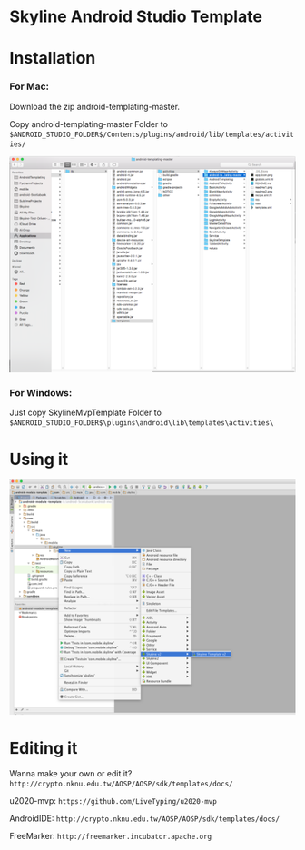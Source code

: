 Skyline Android Studio Template
==================================

# Installation
### For Mac:

Download the zip android-templating-master. 

Copy android-templating-master Folder to `$ANDROID_STUDIO_FOLDER$/Contents/plugins/android/lib/templates/activities/`

![Folder](readme1.png)

### For Windows:
Just copy SkylineMvpTemplate Folder to `$ANDROID_STUDIO_FOLDER$\plugins\android\lib\templates\activities\`


# Using it
![Debug drawer](readme2.png)



# Editing it

Wanna make your own or edit it? `http://crypto.nknu.edu.tw/AOSP/AOSP/sdk/templates/docs/`

u2020-mvp: `https://github.com/LiveTyping/u2020-mvp`

AndroidIDE: `http://crypto.nknu.edu.tw/AOSP/AOSP/sdk/templates/docs/`

FreeMarker: `http://freemarker.incubator.apache.org`
